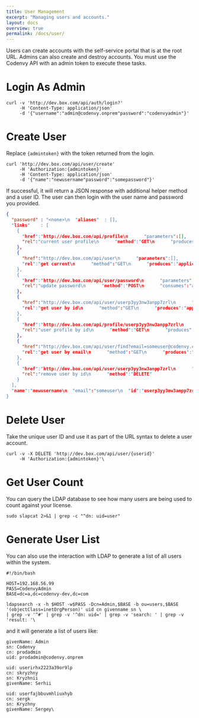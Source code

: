 ```yaml
---
title: User Management
excerpt: "Managing users and accounts."
layout: docs
overview: true
permalink: /docs/user/
---
```

Users can create accounts with the self-service portal that is at the root URL.  Admins can also create and destroy accounts. You must use the Codenvy API with an admin token to execute these tasks.
# Login As Admin  

```shell  
curl -v 'http://dev.box.com/api/auth/login?' 
     -H 'Content-Type: application/json' 
     -d '{"username":"admin@codenvy.onprem"password":"codenvyadmin"}'
```

# Create User  
Replace `{admintoken}` with the token returned from the login.
```shell  
curl 'http://dev.box.com/api/user/create' 
     -H 'Authorization:{admintoken}' 
     -H 'Content-Type: application/json' 
     -d '{"name":"newusername"password":"somepassword"}'
```
If successful, it will return a JSON response with additional helper method and a user ID. The user can then login with the user name and password you provided.
```json  
{
  "password" : "<none>\n  "aliases"  : [],
  "links"    : [
    { 
      "href":"http://dev.box.com/api/profile\n      "parameters":[],
      "rel":"current user profile\n      "method":"GET\n      "produces":"application/json"
    },
    {
      "href":"http://dev.box.com/api/user\n      "parameters":[],
      "rel":"get current\n      "method":"GET\n      "produces":"application/json"
    },
    {
      "href":"http://dev.box.com/api/user/password\n      "parameters":[],
      "rel":"update password\n      "method":"POST\n      "consumes":"application/x-www-form-urlencoded"
    },
    {
      "href":"http://dev.box.com/api/user/userp3yy3nw3anpp7zrl\n      "parameters":[],
      "rel":"get user by id\n      "method":"GET\n      "produces":"application/json"
    },
    {
      "href":"http://dev.box.com/api/profile/userp3yy3nw3anpp7zrl\n      "parameters":[],
      "rel":"user profile by id\n      "method":"GET\n      "produces":"application/json"
    },
    {
      "href":"http://dev.box.com/api/user/find?email=someuser@codenvy.com\n      "parameters":[],
      "rel":"get user by email\n      "method":"GET\n      "produces":"application/json"
    },
    {
      "href":"http://dev.box.com/api/user/userp3yy3nw3anpp7zrl\n      "parameters":[],
      "rel":"remove user by id\n      "method":"DELETE"
    }
  ],
  "name":"newusername\n  "email":"someuser\n  "id":"userp3yy3nw3anpp7zrl"
}
```

# Delete User  
Take the unique user ID and use it as part of the URL syntax to delete a user account. 
```shell  
curl -v -X DELETE 'http://dev.box.com/api/user/{userid}' 
     -H 'Authorization:{admintoken}'\
```

# Get User Count  
You can query the LDAP database to see how many users are being used to count against your license.
```shell  
sudo slapcat 2>&1 | grep -c "^dn: uid=user"
```

# Generate User List  
You can also use the interaction with LDAP to generate a list of all users within the system.
```shell  
#!/bin/bash

HOST=192.168.56.99
PASS=CodenvyAdmin
BASE=dc=a,dc=codenvy-dev,dc=com

ldapsearch -x -h $HOST -w$PASS -Dcn=Admin,$BASE -b ou=users,$BASE '(objectClass=inetOrgPerson)' uid cn givenname sn \
| grep -v '^#' | grep -v '^dn: uid=' | grep -v 'search: ' | grep -v 'result: '\
```
and it will generate a list of users like:
```text  
givenName: Admin
sn: Codenvy
cn: prodadmin
uid: prodadmin@codenvy.onprem

uid: userirhx2223a39or9lp
cn: skryzhny
sn: Kryzhnii
givenName: Serhii

uid: userfajbbuvmhliuxhyb
cn: sergk
sn: Kryzhny
givenName: Sergey\
```
